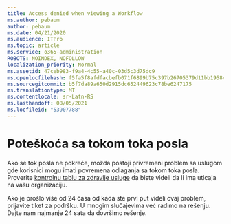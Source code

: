 ```yaml
---
title: Access denied when viewing a Workflow
ms.author: pebaum
author: pebaum
ms.date: 04/21/2020
ms.audience: ITPro
ms.topic: article
ms.service: o365-administration
ROBOTS: NOINDEX, NOFOLLOW
localization_priority: Normal
ms.assetid: 47ceb983-f9a4-4c55-a40c-03d5c3d75dc9
ms.openlocfilehash: f5fa5f8afdfacbefb071f6899b75c397b26705379d11bb1958c3d7f7be499b1f
ms.sourcegitcommit: b5f7da89a650d2915dc652449623c78be6247175
ms.translationtype: MT
ms.contentlocale: sr-Latn-RS
ms.lasthandoff: 08/05/2021
ms.locfileid: "53907788"
---
```

# <a name="intermittent-delays-with-workflow-progress"></a>Poteškoća sa tokom toka posla

Ako se tok posla ne pokreće, možda postoji privremeni problem sa uslugom gde korisnici mogu imati povremena odlaganja sa tokom toka posla. Proverite [kontrolnu tablu za zdravlje usluge](https://admin.microsoft.com/AdminPortal/Home#/servicehealth) da biste videli da li ima uticaja na vašu organizaciju. 

Ako je prošlo više od 24 časa od kada ste prvi put videli ovaj problem, prijavite tiket za podršku. U mnogim slučajevima već radimo na rešenju. Dajte nam najmanje 24 sata da dovršimo rešenje.


  

